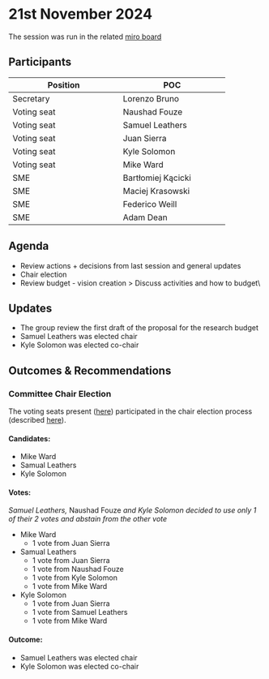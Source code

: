 # 21st November 2024

The session was run in the related [miro board](https://miro.com/app/board/uXjVKro_lxs=/)

## Participants

<table><thead><tr><th width="202">Position</th><th width="194">POC</th></tr></thead><tbody><tr><td>Secretary</td><td>Lorenzo Bruno</td></tr><tr><td>Voting seat</td><td>Naushad Fouze</td></tr><tr><td>Voting seat</td><td>Samuel Leathers</td></tr><tr><td>Voting seat</td><td>Juan Sierra</td></tr><tr><td>Voting seat</td><td>Kyle Solomon</td></tr><tr><td>Voting seat</td><td>Mike Ward</td></tr><tr><td>SME</td><td>Bartłomiej Kącicki</td></tr><tr><td>SME</td><td>Maciej Krasowski</td></tr><tr><td>SME</td><td>Federico Weill</td></tr><tr><td>SME</td><td>Adam Dean</td></tr></tbody></table>

## Agenda

* Review actions + decisions from last session and general updates
* Chair election
* Review budget - vision creation > Discuss activities and how to budget\


## Updates

* The group review the first draft of the proposal for the research budget
* Samuel Leathers was elected chair
* Kyle Solomon was elected co-chair

## Outcomes & Recommendations

### Committee Chair Election

The voting seats present ([here](21st-november-2024.md#participants)) participated in the chair election process (described [here](../../standards-operational-procedures/chair-election-process.md)).&#x20;

#### Candidates:

* Mike Ward
* Samual Leathers
* Kyle Solomon

#### Votes:&#x20;

_Samuel Leathers,_ Naushad Fouze _and Kyle Solomon decided to use only 1 of their 2 votes and abstain from the other vote_

* Mike Ward
  * 1 vote from Juan Sierra
* Samual Leathers
  * 1 vote from Juan Sierra
  * 1 vote from Naushad Fouze
  * 1 vote from Kyle Solomon
  * 1 vote from Mike Ward
* Kyle Solomon
  * 1 vote from Juan Sierra
  * 1 vote from Samuel Leathers
  * 1 vote from Mike Ward

#### Outcome:

* Samuel Leathers was elected chair
* Kyle Solomon was elected co-chair
